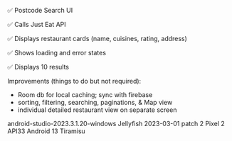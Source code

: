 ✅ Postcode Search UI

✅ Calls Just Eat API

✅ Displays restaurant cards (name, cuisines, rating, address)

✅ Shows loading and error states

✅ Displays 10 results

Improvements (things to do but not required):
 - Room db for local caching; sync with firebase
 - sorting, filtering, searching, paginations, & Map view
 - individual detailed restaurant view on separate screen

android-studio-2023.3.1.20-windows
Jellyfish 2023-03-01 patch 2
Pixel 2 API33 Android 13 Tiramisu
